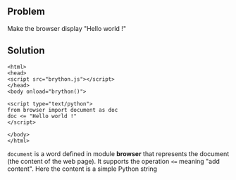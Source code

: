 Problem
-------

Make the browser display "Hello world !"


Solution
--------

    <html>
    <head>
    <script src="brython.js"></script>
    </head>
    <body onload="brython()">
    
    <script type="text/python">
    from browser import document as doc
    doc <= "Hello world !"
    </script>
    
    </body>
    </html>

`document` is a word defined in module **browser** that represents the document (the content of the web page). It supports the operation `<=` meaning "add content". Here the content is a simple Python string
